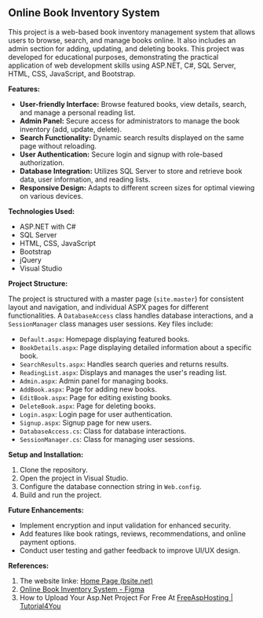 ## Online Book Inventory System

This project is a web-based book inventory management system that allows users to browse, search, and manage books online. It also includes an admin section for adding, updating, and deleting books.  This project was developed for educational purposes, demonstrating the practical application of web development skills using ASP.NET, C#, SQL Server, HTML, CSS, JavaScript, and Bootstrap.

**Features:**

* **User-friendly Interface:** Browse featured books, view details, search, and manage a personal reading list.
* **Admin Panel:** Secure access for administrators to manage the book inventory (add, update, delete).
* **Search Functionality:** Dynamic search results displayed on the same page without reloading.
* **User Authentication:** Secure login and signup with role-based authorization.
* **Database Integration:**  Utilizes SQL Server to store and retrieve book data, user information, and reading lists.
* **Responsive Design:** Adapts to different screen sizes for optimal viewing on various devices.

**Technologies Used:**

* ASP.NET with C#
* SQL Server
* HTML, CSS, JavaScript
* Bootstrap
* jQuery
* Visual Studio


**Project Structure:**

The project is structured with a master page (`site.master`) for consistent layout and navigation, and individual ASPX pages for different functionalities. A `DatabaseAccess` class handles database interactions, and a `SessionManager` class manages user sessions.  Key files include:

* `Default.aspx`: Homepage displaying featured books.
* `BookDetails.aspx`: Page displaying detailed information about a specific book.
* `SearchResults.aspx`: Handles search queries and returns results.
* `ReadingList.aspx`: Displays and manages the user's reading list.
* `Admin.aspx`:  Admin panel for managing books.
* `AddBook.aspx`: Page for adding new books.
* `EditBook.aspx`: Page for editing existing books.
* `DeleteBook.aspx`: Page for deleting books.
* `Login.aspx`: Login page for user authentication.
* `Signup.aspx`: Signup page for new users.
* `DatabaseAccess.cs`: Class for database interactions.
* `SessionManager.cs`: Class for managing user sessions.


**Setup and Installation:**

1. Clone the repository.
2. Open the project in Visual Studio.
3. Configure the database connection string in `Web.config`.
4. Build and run the project.



**Future Enhancements:**

* Implement encryption and input validation for enhanced security.
* Add features like book ratings, reviews, recommendations, and online payment options.
* Conduct user testing and gather feedback to improve UI/UX design.


**References:**

1. The website linke: [Home Page (bsite.net)](https://abubakralsheikh.bsite.net/) 
2. [Online Book Inventory System - Figma](https://www.figma.com/file/5IXMWyanmnBxRyuHpdCLds/Online-Book-Inventory-System?type=design&node-id=0-1&mode=design&t=xd56drJbEn6ViNyb-0)
3. How to Upload Your Asp.Net Project For Free At [FreeAspHosting | Tutorial4You](https://www.youtube.com/watch?v=R75QbUD5XLI)